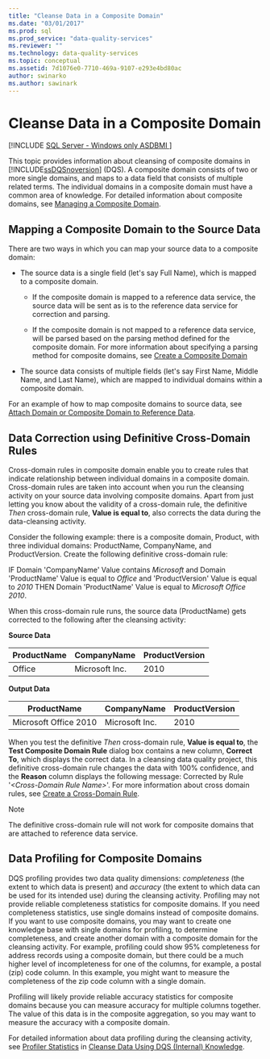 ```yaml
---
title: "Cleanse Data in a Composite Domain"
ms.date: "03/01/2017"
ms.prod: sql
ms.prod_service: "data-quality-services"
ms.reviewer: ""
ms.technology: data-quality-services
ms.topic: conceptual
ms.assetid: 7d1076e0-7710-469a-9107-e293e4bd80ac
author: swinarko
ms.author: sawinark
---
```

# Cleanse Data in a Composite Domain

[!INCLUDE [SQL Server - Windows only ASDBMI  ](../includes/applies-to-version/sqlserver.md)]

  This topic provides information about cleansing of composite domains in [!INCLUDE[ssDQSnoversion](../includes/ssdqsnoversion-md.md)] (DQS). A composite domain consists of two or more single domains, and maps to a data field that consists of multiple related terms. The individual domains in a composite domain must have a common area of knowledge. For detailed information about composite domains, see [Managing a Composite Domain](../data-quality-services/managing-a-composite-domain.md).  
  
##  <a name="Mapping"></a> Mapping a Composite Domain to the Source Data  
 There are two ways in which you can map your source data to a composite domain:  
  
-   The source data is a single field (let's say Full Name), which is mapped to a composite domain.  
  
    -   If the composite domain is mapped to a reference data service, the source data will be sent as is to the reference data service for correction and parsing.  
  
    -   If the composite domain is not mapped to a reference data service, will be parsed based on the parsing method defined for the composite domain. For more information about specifying a parsing method for composite domains, see [Create a Composite Domain](../data-quality-services/create-a-composite-domain.md)  
  
-   The source data consists of multiple fields (let's say First Name, Middle Name, and Last Name), which are mapped to individual domains within a composite domain.  
  
 For an example of how to map composite domains to source data, see [Attach Domain or Composite Domain to Reference Data](../data-quality-services/attach-domain-or-composite-domain-to-reference-data.md).  
  
##  <a name="CDCorrection"></a> Data Correction using Definitive Cross-Domain Rules  
 Cross-domain rules in composite domain enable you to create rules that indicate relationship between individual domains in a composite domain. Cross-domain rules are taken into account when you run the cleansing activity on your source data involving composite domains. Apart from just letting you know about the validity of a cross-domain rule, the definitive *Then* cross-domain rule, **Value is equal to**, also corrects the data during the data-cleansing activity.  
  
 Consider the following example: there is a composite domain, Product, with three individual domains: ProductName, CompanyName, and ProductVersion. Create the following definitive cross-domain rule:  
  
 IF Domain 'CompanyName' Value contains *Microsoft* and Domain 'ProductName' Value is equal to *Office* and 'ProductVersion' Value is equal to *2010* THEN Domain 'ProductName' Value is equal to *Microsoft Office 2010*.  
  
 When this cross-domain rule runs, the source data (ProductName) gets corrected to the following after the cleansing activity:  
  
 **Source Data**  
  
|ProductName|CompanyName|ProductVersion|  
|-----------------|-----------------|--------------------|  
|Office|Microsoft Inc.|2010|  
  
 **Output Data**  
  
|ProductName|CompanyName|ProductVersion|  
|-----------------|-----------------|--------------------|  
|Microsoft Office 2010|Microsoft Inc.|2010|  
  
 When you test the definitive *Then* cross-domain rule, **Value is equal to**, the **Test Composite Domain Rule** dialog box contains a new column, **Correct To**, which displays the correct data. In a cleansing data quality project, this definitive cross-domain rule changes the data with 100% confidence, and the **Reason** column displays the following message: Corrected by Rule '*\<Cross-Domain Rule Name>*'. For more information about cross domain rules, see [Create a Cross-Domain Rule](../data-quality-services/create-a-cross-domain-rule.md).  
  
> [!NOTE]  
>  The definitive cross-domain rule will not work for composite domains that are attached to reference data service.  
  
##  <a name="DataProfiling"></a> Data Profiling for Composite Domains  
 DQS profiling provides two data quality dimensions: *completeness* (the extent to which data is present) and *accuracy* (the extent to which data can be used for its intended use) during the cleansing activity. Profiling may not provide reliable completeness statistics for composite domains. If you need completeness statistics, use single domains instead of composite domains. If you want to use composite domains, you may want to create one knowledge base with single domains for profiling, to determine completeness, and create another domain with a composite domain for the cleansing activity. For example, profiling could show 95% completeness for address records using a composite domain, but there could be a much higher level of incompleteness for one of the columns, for example, a postal (zip) code column. In this example, you might want to measure the completeness of the zip code column with a single domain.  
  
 Profiling will likely provide reliable accuracy statistics for composite domains because you can measure accuracy for multiple columns together. The value of this data is in the composite aggregation, so you may want to measure the accuracy with a composite domain.  
  
 For detailed information about data profiling during the cleansing activity, see [Profiler Statistics](../data-quality-services/cleanse-data-using-dqs-internal-knowledge.md#Profiler) in [Cleanse Data Using DQS &#40;Internal&#41; Knowledge](../data-quality-services/cleanse-data-using-dqs-internal-knowledge.md).  
  
  
